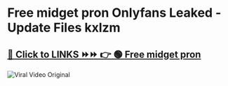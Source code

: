 
 # Free midget pron Onlyfans Leaked - Update Files kxlzm

## <h2><a href="https://clipsfans.com/Free_midget_pron&ref=git">🔗 Click to LINKS ⏩⏩ 👉 🟢 Free midget pron </a></h2>

<a href="https://clipsfans.com/Free_midget_pron&ref=git" rel="nofollow" data-target="animated-image.originalLink"><img src="https://i.ibb.co.com/xMMVF88/686577567.gif" alt="Viral Video Original" style="max-width: 100%; display: inline-block;" data-target="animated-image.originalImage"></a>

